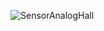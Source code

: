 
![SensorAnalogHall](https://user-images.githubusercontent.com/127142271/224126424-05cd9ed1-70b8-4c37-8161-b45ef33f32eb.png)
